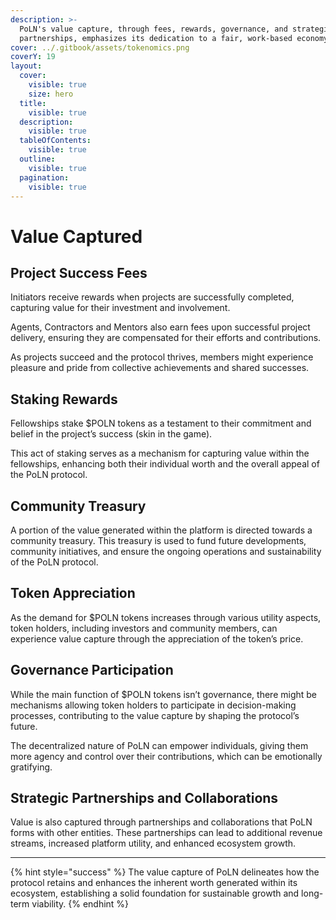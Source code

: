 ```yaml
---
description: >-
  PoLN's value capture, through fees, rewards, governance, and strategic
  partnerships, emphasizes its dedication to a fair, work-based economy.
cover: ../.gitbook/assets/tokenomics.png
coverY: 19
layout:
  cover:
    visible: true
    size: hero
  title:
    visible: true
  description:
    visible: true
  tableOfContents:
    visible: true
  outline:
    visible: true
  pagination:
    visible: true
---
```


# Value Captured

## **Project Success Fees**

Initiators receive rewards when projects are successfully completed, capturing value for their investment and involvement.

Agents, Contractors and Mentors also earn fees upon successful project delivery, ensuring they are compensated for their efforts and contributions.

As projects succeed and the protocol thrives, members might experience pleasure and pride from collective achievements and shared successes.

## **Staking Rewards**

Fellowships stake $POLN tokens as a testament to their commitment and belief in the project’s success (skin in the game).&#x20;

This act of staking serves as a mechanism for capturing value within the fellowships, enhancing both their individual worth and the overall appeal of the PoLN protocol.

## **Community Treasury**

A portion of the value generated within the platform is directed towards a community treasury. This treasury is used to fund future developments, community initiatives, and ensure the ongoing operations and sustainability of the PoLN protocol.

## **Token Appreciation**

As the demand for $POLN tokens increases through various utility aspects, token holders, including investors and community members, can experience value capture through the appreciation of the token’s price.

## **Governance Participation**

While the main function of $POLN tokens isn’t governance, there might be mechanisms allowing token holders to participate in decision-making processes, contributing to the value capture by shaping the protocol’s future.

The decentralized nature of PoLN can empower individuals, giving them more agency and control over their contributions, which can be emotionally gratifying.

## **Strategic Partnerships and Collaborations**

Value is also captured through partnerships and collaborations that PoLN forms with other entities. These partnerships can lead to additional revenue streams, increased platform utility, and enhanced ecosystem growth.

***

{% hint style="success" %}
The value capture of PoLN delineates how the protocol retains and enhances the inherent worth generated within its ecosystem, establishing a solid foundation for sustainable growth and long-term viability.
{% endhint %}

